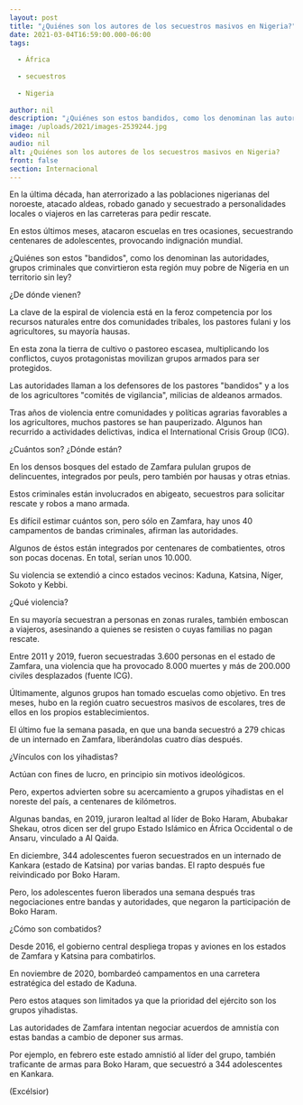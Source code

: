 ```yaml
---
layout: post
title: "¿Quiénes son los autores de los secuestros masivos en Nigeria?"
date: 2021-03-04T16:59:00.000-06:00
tags:
  
  - África
  
  - secuestros
  
  - Nigeria
  
author: nil
description: "¿Quiénes son estos bandidos, como los denominan las autoridades, grupos criminales que convirtieron esta región muy pobre de Nigeria en un territorio sin ley?"
image: /uploads/2021/images-2539244.jpg
video: nil
audio: nil
alt: ¿Quiénes son los autores de los secuestros masivos en Nigeria?
front: false
section: Internacional
---
```


En la última década, han aterrorizado a las poblaciones nigerianas del noroeste, atacado aldeas, robado ganado y secuestrado a personalidades locales o viajeros en las carreteras para pedir rescate.

En estos últimos meses, atacaron escuelas en tres ocasiones, secuestrando centenares de adolescentes, provocando indignación mundial.

¿Quiénes son estos "bandidos", como los denominan las autoridades, grupos criminales que convirtieron esta región muy pobre de Nigeria en un territorio sin ley?

¿De dónde vienen?

La clave de la espiral de violencia está en la feroz competencia por los recursos naturales entre dos comunidades tribales, los pastores fulani y los agricultores, su mayoría hausas.

En esta zona la tierra de cultivo o pastoreo escasea, multiplicando los conflictos, cuyos protagonistas movilizan grupos armados para ser protegidos.

Las autoridades llaman a los defensores de los pastores "bandidos" y a los de los agricultores "comités de vigilancia", milicias de aldeanos armados.

Tras años de violencia entre comunidades y políticas agrarias favorables a los agricultores, muchos pastores se han pauperizado. Algunos han recurrido a actividades delictivas, indica el International Crisis Group (ICG).

¿Cuántos son? ¿Dónde están?

En los densos bosques del estado de Zamfara pululan grupos de delincuentes, integrados por peuls, pero también por hausas y otras etnias.

Estos criminales están involucrados en abigeato, secuestros para solicitar rescate y robos a mano armada.

Es difícil estimar cuántos son, pero sólo en Zamfara, hay unos 40 campamentos de bandas criminales, afirman las autoridades.

Algunos de éstos están integrados por centenares de combatientes, otros son pocas docenas. En total, serían unos 10.000.

Su violencia se extendió a cinco estados vecinos: Kaduna, Katsina, Níger, Sokoto y Kebbi.

¿Qué violencia?

En su mayoría secuestran a personas en zonas rurales, también emboscan a viajeros, asesinando a quienes se resisten o cuyas familias no pagan rescate.

Entre 2011 y 2019, fueron secuestradas 3.600 personas en el estado de Zamfara, una violencia que ha provocado 8.000 muertes y más de 200.000 civiles desplazados (fuente ICG).

Últimamente, algunos grupos han tomado escuelas como objetivo. En tres meses, hubo en la región cuatro secuestros masivos de escolares, tres de ellos en los propios establecimientos.

El último fue la semana pasada, en que una banda secuestró a 279 chicas de un internado en Zamfara, liberándolas cuatro días después.

¿Vínculos con los yihadistas?

Actúan con fines de lucro, en principio sin motivos ideológicos.

Pero, expertos advierten sobre su acercamiento a grupos yihadistas en el noreste del país, a centenares de kilómetros.

Algunas bandas, en 2019, juraron lealtad al líder de Boko Haram, Abubakar Shekau, otros dicen ser del grupo Estado Islámico en África Occidental o de Ansaru, vinculado a Al Qaida.

En diciembre, 344 adolescentes fueron secuestrados en un internado de Kankara (estado de Katsina) por varias bandas. El rapto después fue reivindicado por Boko Haram.

Pero, los adolescentes fueron liberados una semana después tras negociaciones entre bandas y autoridades, que negaron la participación de Boko Haram.

¿Cómo son combatidos?

Desde 2016, el gobierno central despliega tropas y aviones en los estados de Zamfara y Katsina para combatirlos.

En noviembre de 2020, bombardeó campamentos en una carretera estratégica del estado de Kaduna.

Pero estos ataques son limitados ya que la prioridad del ejército son los grupos yihadistas.

Las autoridades de Zamfara intentan negociar acuerdos de amnistía con estas bandas a cambio de deponer sus armas.

Por ejemplo, en febrero este estado amnistió al líder del grupo, también traficante de armas para Boko Haram, que secuestró a 344 adolescentes en Kankara.

(Excélsior)